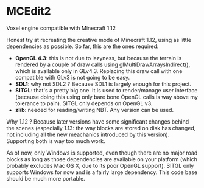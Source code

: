# MCEdit2
Voxel engine compatible with Minecraft 1.12

Honest try at recreating the creative mode of Minecraft 1.12, using as little dependencies as possible. So far, this are the ones required:
* **OpenGL 4.3**: this is not due to lazyness, but because the terrain is rendered by a couple of draw calls using glMultiDrawArraysIndirect(), which is available only in GLv4.3. Replacing this draw call with one compatible with GLv3 is not going to be easy.
* **SDL1**: why not SDL2 ? Because SDL1 is largely enough for this project.
* **SITGL**: that's a pretty big one. It is used to render/manage user interface (because doing this using only bare bone OpenGL calls is way above my tolerance to pain). SITGL only depends on OpenGL v3.
* **zlib**: needed for reading/writing NBT. Any version can be used.

Why 1.12 ? Because later versions have some significant changes behind the scenes (especially 1.13: the way blocks are stored on disk has changed, not including all the new meachanics introduced by this version). Supporting both is way too much work.

As of now, only Windows is supported, even though there are no major road blocks as long as those dependencies are available on your platform (which probably excludes Mac OS X, due to its poor OpenGL support). SITGL only supports Windows for now and is a fairly large dependency. This code base should be much more portable.


